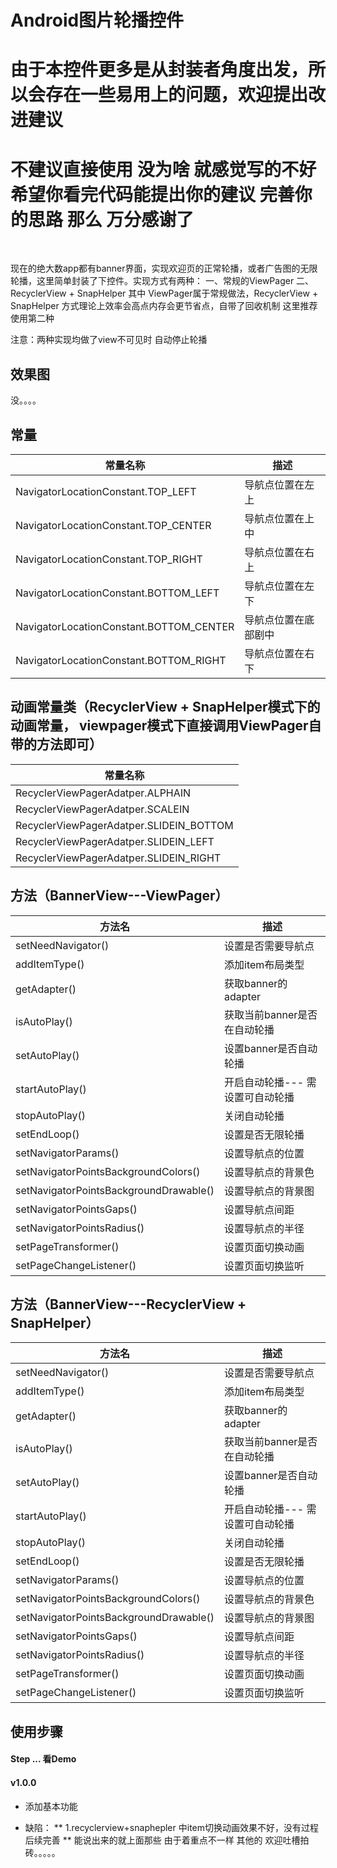# Android图片轮播控件
# 由于本控件更多是从封装者角度出发，所以会存在一些易用上的问题，欢迎提出改进建议 
# 不建议直接使用 没为啥 就感觉写的不好  希望你看完代码能提出你的建议 完善你的思路 那么 万分感谢了

<br>

现在的绝大数app都有banner界面，实现欢迎页的正常轮播，或者广告图的无限轮播，这里简单封装了下控件。实现方式有两种：
一、常规的ViewPager
二、RecyclerView + SnapHelper
其中 ViewPager属于常规做法，RecyclerView + SnapHelper 方式理论上效率会高点内存会更节省点，自带了回收机制
这里推荐使用第二种

注意：两种实现均做了view不可见时 自动停止轮播


## 效果图

没。。。。


## 常量
|常量名称|描述|
|---|---|
|NavigatorLocationConstant.TOP_LEFT| 导航点位置在左上
|NavigatorLocationConstant.TOP_CENTER| 导航点位置在上中
|NavigatorLocationConstant.TOP_RIGHT| 导航点位置在右上
|NavigatorLocationConstant.BOTTOM_LEFT| 导航点位置在左下
|NavigatorLocationConstant.BOTTOM_CENTER| 导航点位置在底部剧中
|NavigatorLocationConstant.BOTTOM_RIGHT| 导航点位置在右下


## 动画常量类（RecyclerView + SnapHelper模式下的动画常量， viewpager模式下直接调用ViewPager自带的方法即可）
|常量名称|
|---|
|RecyclerViewPagerAdatper.ALPHAIN
|RecyclerViewPagerAdatper.SCALEIN
|RecyclerViewPagerAdatper.SLIDEIN_BOTTOM
|RecyclerViewPagerAdatper.SLIDEIN_LEFT
|RecyclerViewPagerAdatper.SLIDEIN_RIGHT


## 方法（BannerView---ViewPager）
|方法名|描述
|---|---|
|setNeedNavigator() |  设置是否需要导航点
|addItemType() | 添加item布局类型
|getAdapter() | 获取banner的adapter
|isAutoPlay() | 获取当前banner是否在自动轮播
|setAutoPlay() | 设置banner是否自动轮播
|startAutoPlay() | 开启自动轮播--- 需设置可自动轮播
|stopAutoPlay() | 关闭自动轮播
|setEndLoop() | 设置是否无限轮播
|setNavigatorParams() | 设置导航点的位置
|setNavigatorPointsBackgroundColors() | 设置导航点的背景色
|setNavigatorPointsBackgroundDrawable() | 设置导航点的背景图
|setNavigatorPointsGaps() | 设置导航点间距
|setNavigatorPointsRadius() | 设置导航点的半径
|setPageTransformer() | 设置页面切换动画
|setPageChangeListener() | 设置页面切换监听

## 方法（BannerView---RecyclerView + SnapHelper）
|方法名|描述
|---|---|
|setNeedNavigator() |  设置是否需要导航点
|addItemType() | 添加item布局类型
|getAdapter() | 获取banner的adapter
|isAutoPlay() | 获取当前banner是否在自动轮播
|setAutoPlay() | 设置banner是否自动轮播
|startAutoPlay() | 开启自动轮播--- 需设置可自动轮播
|stopAutoPlay() | 关闭自动轮播
|setEndLoop() | 设置是否无限轮播
|setNavigatorParams() | 设置导航点的位置
|setNavigatorPointsBackgroundColors() | 设置导航点的背景色
|setNavigatorPointsBackgroundDrawable() | 设置导航点的背景图
|setNavigatorPointsGaps() | 设置导航点间距
|setNavigatorPointsRadius() | 设置导航点的半径
|setPageTransformer() | 设置页面切换动画
|setPageChangeListener() | 设置页面切换监听




## 使用步骤

#### Step ... 看Demo

#### v1.0.0
* 添加基本功能

* 缺陷：
** 1.recyclerview+snaphepler 中item切换动画效果不好，没有过程 后续完善
** 能说出来的就上面那些 由于着重点不一样 其他的 欢迎吐槽拍砖。。。。。





